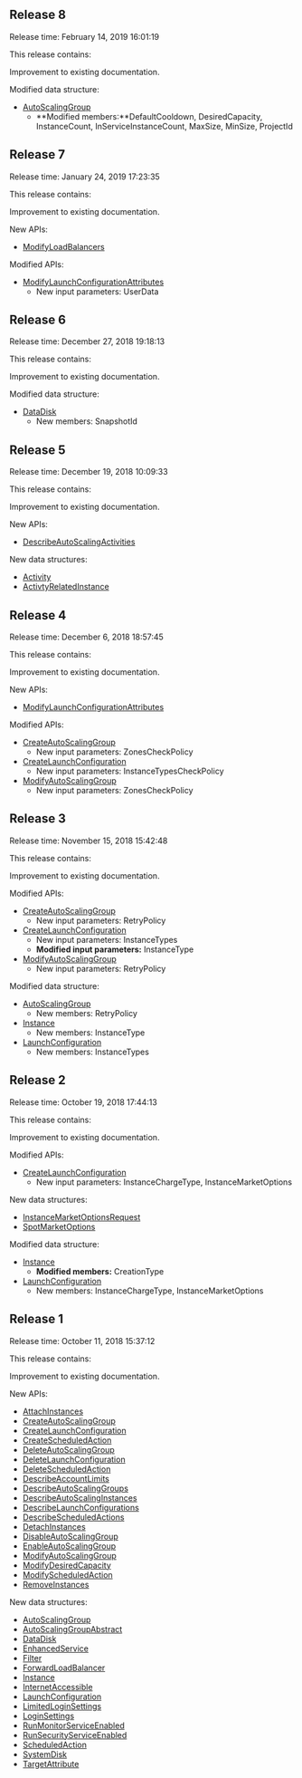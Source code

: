 ﻿## Release 8

Release time: February 14, 2019 16:01:19

This release contains:

Improvement to existing documentation.

Modified data structure:

* [AutoScalingGroup](/document/api/377/20453#AutoScalingGroup)
	* **Modified members:**DefaultCooldown, DesiredCapacity, InstanceCount, InServiceInstanceCount, MaxSize, MinSize, ProjectId

## Release 7

Release time: January 24, 2019 17:23:35

This release contains:

Improvement to existing documentation.

New APIs:

* [ModifyLoadBalancers](/document/api/377/32868)

Modified APIs:

* [ModifyLaunchConfigurationAttributes](/document/api/377/31298)
	* New input parameters: UserData

## Release 6

Release time: December 27, 2018 19:18:13

This release contains:

Improvement to existing documentation.

Modified data structure:

* [DataDisk](/document/api/377/20453#DataDisk)
	* New members: SnapshotId

## Release 5

Release time: December 19, 2018 10:09:33

This release contains:

Improvement to existing documentation.

New APIs:

* [DescribeAutoScalingActivities](/document/api/377/31735)

New data structures:

* [Activity](/document/api/377/20453#Activity)
* [ActivtyRelatedInstance](/document/api/377/20453#ActivtyRelatedInstance)

## Release 4

Release time: December 6, 2018 18:57:45

This release contains:

Improvement to existing documentation.

New APIs:

* [ModifyLaunchConfigurationAttributes](/document/api/377/31298)

Modified APIs:

* [CreateAutoScalingGroup](/document/api/377/20440)
	* New input parameters: ZonesCheckPolicy
* [CreateLaunchConfiguration](/document/api/377/20447)
	* New input parameters: InstanceTypesCheckPolicy
* [ModifyAutoScalingGroup](/document/api/377/20433)
	* New input parameters: ZonesCheckPolicy

## Release 3

Release time: November 15, 2018 15:42:48

This release contains:

Improvement to existing documentation.

Modified APIs:

* [CreateAutoScalingGroup](/document/api/377/20440)
	* New input parameters: RetryPolicy
* [CreateLaunchConfiguration](/document/api/377/20447)
	* New input parameters: InstanceTypes
	* **Modified input parameters:** InstanceType
* [ModifyAutoScalingGroup](/document/api/377/20433)
	* New input parameters: RetryPolicy
	
Modified data structure:

* [AutoScalingGroup](/document/api/377/20453#AutoScalingGroup)
	* New members: RetryPolicy
* [Instance](/document/api/377/20453#Instance)
	* New members: InstanceType
* [LaunchConfiguration](/document/api/377/20453#LaunchConfiguration)
	* New members: InstanceTypes

## Release 2

Release time: October 19, 2018 17:44:13

This release contains:

Improvement to existing documentation.

Modified APIs:

* [CreateLaunchConfiguration](/document/api/377/20447)
	* New input parameters: InstanceChargeType, InstanceMarketOptions
	
New data structures:

* [InstanceMarketOptionsRequest](/document/api/377/20453#InstanceMarketOptionsRequest)
* [SpotMarketOptions](/document/api/377/20453#SpotMarketOptions)

Modified data structure:

* [Instance](/document/api/377/20453#Instance)
	* **Modified members:** CreationType
* [LaunchConfiguration](/document/api/377/20453#LaunchConfiguration)
	* New members: InstanceChargeType, InstanceMarketOptions

## Release 1

Release time: October 11, 2018 15:37:12

This release contains:

Improvement to existing documentation.

New APIs:

* [AttachInstances](/document/api/377/20441)
* [CreateAutoScalingGroup](/document/api/377/20440)
* [CreateLaunchConfiguration](/document/api/377/20447)
* [CreateScheduledAction](/document/api/377/20452)
* [DeleteAutoScalingGroup](/document/api/377/20439)
* [DeleteLaunchConfiguration](/document/api/377/20446)
* [DeleteScheduledAction](/document/api/377/20451)
* [DescribeAccountLimits](/document/api/377/20443)
* [DescribeAutoScalingGroups](/document/api/377/20438)
* [DescribeAutoScalingInstances](/document/api/377/20437)
* [DescribeLaunchConfigurations](/document/api/377/20445)
* [DescribeScheduledActions](/document/api/377/20450)
* [DetachInstances](/document/api/377/20436)
* [DisableAutoScalingGroup](/document/api/377/20435)
* [EnableAutoScalingGroup](/document/api/377/20434)
* [ModifyAutoScalingGroup](/document/api/377/20433)
* [ModifyDesiredCapacity](/document/api/377/20432)
* [ModifyScheduledAction](/document/api/377/20449)
* [RemoveInstances](/document/api/377/20431)

New data structures:

* [AutoScalingGroup](/document/api/377/20453#AutoScalingGroup)
* [AutoScalingGroupAbstract](/document/api/377/20453#AutoScalingGroupAbstract)
* [DataDisk](/document/api/377/20453#DataDisk)
* [EnhancedService](/document/api/377/20453#EnhancedService)
* [Filter](/document/api/377/20453#Filter)
* [ForwardLoadBalancer](/document/api/377/20453#ForwardLoadBalancer)
* [Instance](/document/api/377/20453#Instance)
* [InternetAccessible](/document/api/377/20453#InternetAccessible)
* [LaunchConfiguration](/document/api/377/20453#LaunchConfiguration)
* [LimitedLoginSettings](/document/api/377/20453#LimitedLoginSettings)
* [LoginSettings](/document/api/377/20453#LoginSettings)
* [RunMonitorServiceEnabled](/document/api/377/20453#RunMonitorServiceEnabled)
* [RunSecurityServiceEnabled](/document/api/377/20453#RunSecurityServiceEnabled)
* [ScheduledAction](/document/api/377/20453#ScheduledAction)
* [SystemDisk](/document/api/377/20453#SystemDisk)
* [TargetAttribute](/document/api/377/20453#TargetAttribute)
